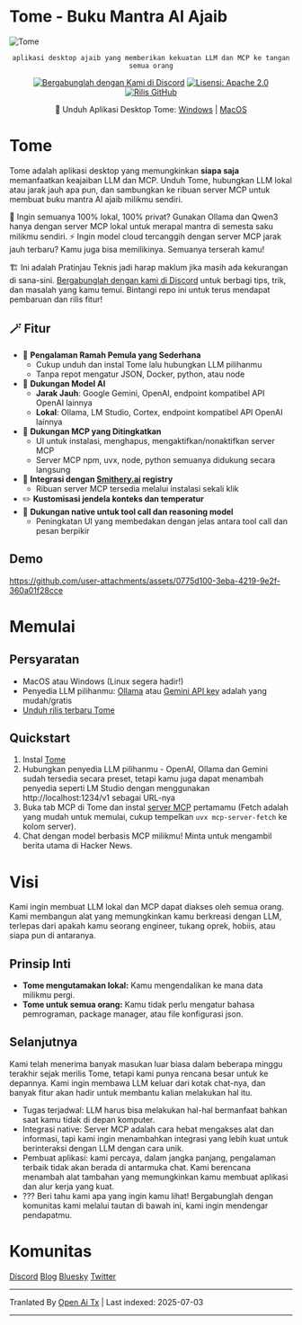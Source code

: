 # Tome - Buku Mantra AI Ajaib

<img src="https://raw.githubusercontent.com/runebookai/tome/main/static/images/repo-header.png" alt="Tome" />

<p align="center">
    <code>aplikasi desktop ajaib yang memberikan kekuatan LLM dan MCP ke tangan semua orang</code>
</p>

<p align="center">
    <a href="https://discord.gg/9CH6us29YA" target="_blank"><img src="https://img.shields.io/discord/1365100902561742868?logo=discord&logoColor=fff&label=Join%20Us!&color=9D7CD8" alt="Bergabunglah dengan Kami di Discord" /></a>
    <a href="https://opensource.org/licenses/Apache-2.0" target="_blank"><img src="https://img.shields.io/badge/License-Apache_2.0-blue.svg" alt="Lisensi: Apache 2.0" /></a>
    <a href="https://github.com/runebookai/tome/releases" target="_blank"><img src="https://img.shields.io/github/v/release/runebookai/tome" alt="Rilis GitHub" /></a>
</p>

<p align="center">
    🔮 Unduh Aplikasi Desktop Tome: <a href="https://github.com/runebookai/tome/releases/download/0.6.0/Tome_0.6.0_x64-setup.exe">Windows</a> | <a href="https://github.com/runebookai/tome/releases/download/0.6.0/Tome_0.6.0_aarch64.dmg">MacOS</a>
</p>

# Tome

Tome adalah aplikasi desktop yang memungkinkan **siapa saja** memanfaatkan keajaiban LLM dan MCP. Unduh Tome, hubungkan LLM lokal atau jarak jauh apa pun, dan sambungkan ke ribuan server MCP untuk membuat buku mantra AI ajaib milikmu sendiri.

🫥 Ingin semuanya 100% lokal, 100% privat? Gunakan Ollama dan Qwen3 hanya dengan server MCP lokal untuk merapal mantra di semesta saku milikmu sendiri. ⚡ Ingin model cloud tercanggih dengan server MCP jarak jauh terbaru? Kamu juga bisa memilikinya. Semuanya terserah kamu!

🏗️ Ini adalah Pratinjau Teknis jadi harap maklum jika masih ada kekurangan di sana-sini. [Bergabunglah dengan kami di Discord](https://discord.gg/9CH6us29YA) untuk berbagi tips, trik, dan masalah yang kamu temui. Bintangi repo ini untuk terus mendapat pembaruan dan rilis fitur!

## 🪄 Fitur

- 🧙 **Pengalaman Ramah Pemula yang Sederhana**
  - Cukup unduh dan instal Tome lalu hubungkan LLM pilihanmu
  - Tanpa repot mengatur JSON, Docker, python, atau node
- 🤖 **Dukungan Model AI**
  - **Jarak Jauh**: Google Gemini, OpenAI, endpoint kompatibel API OpenAI lainnya
  - **Lokal**: Ollama, LM Studio, Cortex, endpoint kompatibel API OpenAI lainnya
- 🔮 **Dukungan MCP yang Ditingkatkan**
  - UI untuk instalasi, menghapus, mengaktifkan/nonaktifkan server MCP
  - Server MCP npm, uvx, node, python semuanya didukung secara langsung
- 🏪 **Integrasi dengan [Smithery.ai](https://smithery.ai) registry**
  - Ribuan server MCP tersedia melalui instalasi sekali klik
- ✏️ **Kustomisasi jendela konteks dan temperatur**
- 🧰 **Dukungan native untuk tool call dan reasoning model**
  - Peningkatan UI yang membedakan dengan jelas antara tool call dan pesan berpikir

## Demo

https://github.com/user-attachments/assets/0775d100-3eba-4219-9e2f-360a01f28cce

# Memulai

## Persyaratan

- MacOS atau Windows (Linux segera hadir!)
- Penyedia LLM pilihanmu: [Ollama](https://ollama.com/) atau [Gemini API key](https://aistudio.google.com/app/apikey) adalah yang mudah/gratis
- [Unduh rilis terbaru Tome](https://github.com/runebookai/tome/releases)

## Quickstart

1. Instal [Tome](https://github.com/runebookai/tome/releases)
2. Hubungkan penyedia LLM pilihanmu - OpenAI, Ollama dan Gemini sudah tersedia secara preset, tetapi kamu juga dapat menambah penyedia seperti LM Studio dengan menggunakan http://localhost:1234/v1 sebagai URL-nya
3. Buka tab MCP di Tome dan instal [server MCP](https://github.com/modelcontextprotocol/servers) pertamamu (Fetch adalah yang mudah untuk memulai, cukup tempelkan `uvx mcp-server-fetch` ke kolom server).
4. Chat dengan model berbasis MCP milikmu! Minta untuk mengambil berita utama di Hacker News.

# Visi

Kami ingin membuat LLM lokal dan MCP dapat diakses oleh semua orang. Kami membangun alat yang memungkinkan kamu berkreasi dengan LLM, terlepas dari apakah kamu seorang engineer, tukang oprek, hobiis, atau siapa pun di antaranya.

## Prinsip Inti

- **Tome mengutamakan lokal:** Kamu mengendalikan ke mana data milikmu pergi.
- **Tome untuk semua orang:** Kamu tidak perlu mengatur bahasa pemrograman, package manager, atau file konfigurasi json.

## Selanjutnya

Kami telah menerima banyak masukan luar biasa dalam beberapa minggu terakhir sejak merilis Tome, tetapi kami punya rencana besar untuk ke depannya. Kami ingin membawa LLM keluar dari kotak chat-nya, dan banyak fitur akan hadir untuk membantu kalian melakukan hal itu.

- Tugas terjadwal: LLM harus bisa melakukan hal-hal bermanfaat bahkan saat kamu tidak di depan komputer.
- Integrasi native: Server MCP adalah cara hebat mengakses alat dan informasi, tapi kami ingin menambahkan integrasi yang lebih kuat untuk berinteraksi dengan LLM dengan cara unik.
- Pembuat aplikasi: kami percaya, dalam jangka panjang, pengalaman terbaik tidak akan berada di antarmuka chat. Kami berencana menambah alat tambahan yang memungkinkan kamu membuat aplikasi dan alur kerja yang kuat.
- ??? Beri tahu kami apa yang ingin kamu lihat! Bergabunglah dengan komunitas kami melalui tautan di bawah ini, kami ingin mendengar pendapatmu.

# Komunitas

[Discord](https://discord.gg/9CH6us29YA) [Blog](https://blog.runebook.ai) [Bluesky](https://bsky.app/profile/gettome.app) [Twitter](https://twitter.com/get_tome) 

---

Tranlated By [Open Ai Tx](https://github.com/OpenAiTx/OpenAiTx) | Last indexed: 2025-07-03

---
